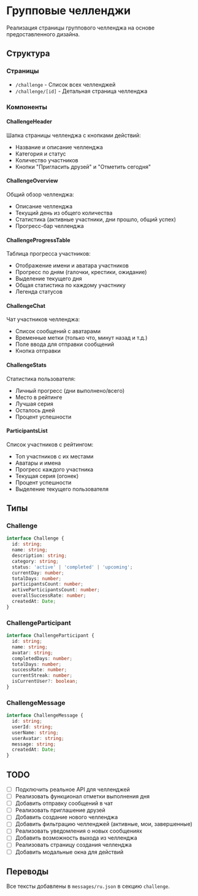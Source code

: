 # Групповые челленджи

Реализация страницы группового челленджа на основе предоставленного дизайна.

## Структура

### Страницы

- `/challenge` - Список всех челленджей
- `/challenge/[id]` - Детальная страница челленджа

### Компоненты

#### ChallengeHeader

Шапка страницы челленджа с кнопками действий:

- Название и описание челленджа
- Категория и статус
- Количество участников
- Кнопки "Пригласить друзей" и "Отметить сегодня"

#### ChallengeOverview

Общий обзор челленджа:

- Описание челленджа
- Текущий день из общего количества
- Статистика (активные участники, дни прошло, общий успех)
- Прогресс-бар челленджа

#### ChallengeProgressTable

Таблица прогресса участников:

- Отображение имени и аватара участников
- Прогресс по дням (галочки, крестики, ожидание)
- Выделение текущего дня
- Общая статистика по каждому участнику
- Легенда статусов

#### ChallengeChat

Чат участников челленджа:

- Список сообщений с аватарами
- Временные метки (только что, минут назад и т.д.)
- Поле ввода для отправки сообщений
- Кнопка отправки

#### ChallengeStats

Статистика пользователя:

- Личный прогресс (дни выполнено/всего)
- Место в рейтинге
- Лучшая серия
- Осталось дней
- Процент успешности

#### ParticipantsList

Список участников с рейтингом:

- Топ участников с их местами
- Аватары и имена
- Прогресс каждого участника
- Текущая серия (огонек)
- Процент успешности
- Выделение текущего пользователя

## Типы

### Challenge

```typescript
interface Challenge {
  id: string;
  name: string;
  description: string;
  category: string;
  status: 'active' | 'completed' | 'upcoming';
  currentDay: number;
  totalDays: number;
  participantsCount: number;
  activeParticipantsCount: number;
  overallSuccessRate: number;
  createdAt: Date;
}
```

### ChallengeParticipant

```typescript
interface ChallengeParticipant {
  id: string;
  name: string;
  avatar: string;
  completedDays: number;
  totalDays: number;
  successRate: number;
  currentStreak: number;
  isCurrentUser?: boolean;
}
```

### ChallengeMessage

```typescript
interface ChallengeMessage {
  id: string;
  userId: string;
  userName: string;
  userAvatar: string;
  message: string;
  createdAt: Date;
}
```

## TODO

- [ ] Подключить реальное API для челленджей
- [ ] Реализовать функционал отметки выполнения дня
- [ ] Добавить отправку сообщений в чат
- [ ] Реализовать приглашение друзей
- [ ] Добавить создание нового челленджа
- [ ] Добавить фильтрацию челленджей (активные, мои, завершенные)
- [ ] Реализовать уведомления о новых сообщениях
- [ ] Добавить возможность выхода из челленджа
- [ ] Реализовать страницу создания челленджа
- [ ] Добавить модальные окна для действий

## Переводы

Все тексты добавлены в `messages/ru.json` в секцию `challenge`.
